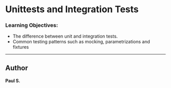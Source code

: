 # Unittests and Integration Tests

### Learning Objectives:
*    The difference between unit and integration tests.
*    Common testing patterns such as mocking, parametrizations and fixtures

--- 
## Author 
#### Paul S.